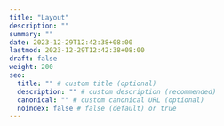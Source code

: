 ```yaml
---
title: "Layout"
description: ""
summary: ""
date: 2023-12-29T12:42:38+08:00
lastmod: 2023-12-29T12:42:38+08:00
draft: false
weight: 200
seo:
  title: "" # custom title (optional)
  description: "" # custom description (recommended)
  canonical: "" # custom canonical URL (optional)
  noindex: false # false (default) or true
---
```

